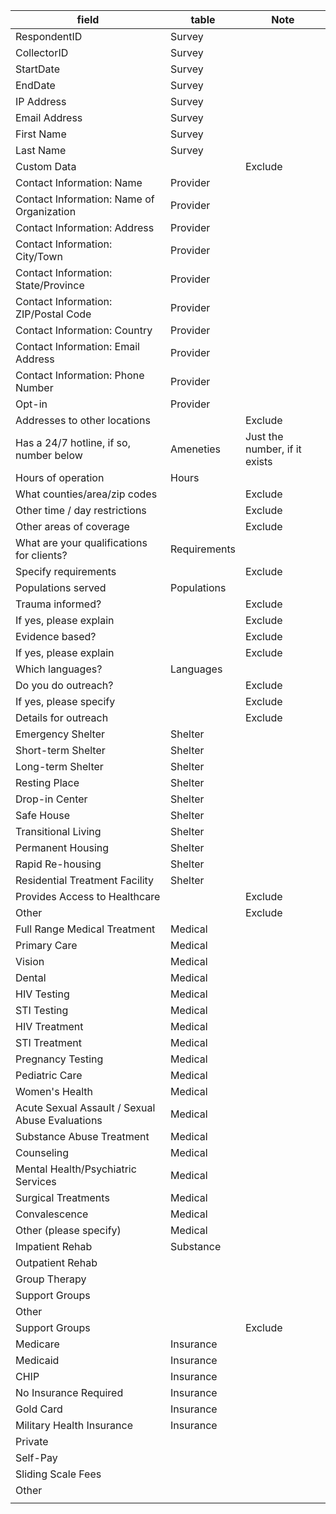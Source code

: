 | field                                           | table        | Note                          |
|-------------------------------------------------|--------------|-------------------------------|
| RespondentID                                    | Survey       |                               |
| CollectorID                                     | Survey       |                               |
| StartDate                                       | Survey       |                               |
| EndDate                                         | Survey       |                               |
| IP Address                                      | Survey       |                               |
| Email Address                                   | Survey       |                               |
| First Name                                      | Survey       |                               |
| Last Name                                       | Survey       |                               |
| Custom Data                                     |              | Exclude                       |
| Contact Information: Name                       | Provider     |                               |
| Contact Information: Name of Organization       | Provider     |                               |
| Contact Information: Address                    | Provider     |                               |
| Contact Information: City/Town                  | Provider     |                               |
| Contact Information: State/Province             | Provider     |                               |
| Contact Information: ZIP/Postal Code            | Provider     |                               |
| Contact Information: Country                    | Provider     |                               |
| Contact Information: Email Address              | Provider     |                               |
| Contact Information: Phone Number               | Provider     |                               |
| Opt-in                                          | Provider     |                               |
| Addresses to other locations                    |              | Exclude                       |
| Has a 24/7 hotline, if so, number below         | Ameneties    | Just the number, if it exists |
| Hours of operation                              | Hours        |                               |
| What counties/area/zip codes                    |              | Exclude                       |
| Other time / day restrictions                   |              | Exclude                       |
| Other areas of coverage                         |              | Exclude                       |
| What are your qualifications for clients?       | Requirements |                               |
| Specify requirements                            |              | Exclude                       |
| Populations served                              | Populations  |                               |
| Trauma informed?                                |              | Exclude                       |
| If yes, please explain                          |              | Exclude                       |
| Evidence based?                                 |              | Exclude                       |
| If yes, please explain                          |              | Exclude                       |
| Which languages?                                | Languages    |                               |
| Do you do outreach?                             |              | Exclude                       |
| If yes, please specify                          |              | Exclude                       |
| Details for outreach                            |              | Exclude                       |
| Emergency Shelter                               | Shelter      |                               |
| Short-term Shelter                              | Shelter      |                               |
| Long-term Shelter                               | Shelter      |                               |
| Resting Place                                   | Shelter      |                               |
| Drop-in Center                                  | Shelter      |                               |
| Safe House                                      | Shelter      |                               |
| Transitional Living                             | Shelter      |                               |
| Permanent Housing                               | Shelter      |                               |
| Rapid Re-housing                                | Shelter      |                               |
| Residential Treatment Facility                  | Shelter      |                               |
| Provides Access to Healthcare                   |              | Exclude                       |
| Other                                           |              | Exclude                       |
| Full Range Medical Treatment                    | Medical      |                               |
| Primary Care                                    | Medical      |                               |
| Vision                                          | Medical      |                               |
| Dental                                          | Medical      |                               |
| HIV Testing                                     | Medical      |                               |
| STI Testing                                     | Medical      |                               |
| HIV Treatment                                   | Medical      |                               |
| STI Treatment                                   | Medical      |                               |
| Pregnancy Testing                               | Medical      |                               |
| Pediatric Care                                  | Medical      |                               |
| Women's Health                                  | Medical      |                               |
| Acute Sexual Assault / Sexual Abuse Evaluations | Medical      |                               |
| Substance Abuse Treatment                       | Medical      |                               |
| Counseling                                      | Medical      |                               |
| Mental Health/Psychiatric Services              | Medical      |                               |
| Surgical Treatments                             | Medical      |                               |
| Convalescence                                   | Medical      |                               |
| Other (please specify)                          | Medical      |                               |
| Impatient Rehab                                 | Substance    |                               |
| Outpatient Rehab                                |              |                               |
| Group Therapy                                   |              |                               |
| Support Groups                                  |              |                               |
| Other                                           |              |                               |
| Support Groups                                  |              | Exclude                       |
| Medicare                                        | Insurance    |                               |
| Medicaid                                        | Insurance    |                               |
| CHIP                                            | Insurance    |                               |
| No Insurance Required                           | Insurance    |                               |
| Gold Card                                       | Insurance    |                               |
| Military Health Insurance                       | Insurance    |                               |
| Private                                         |              |                               |
| Self-Pay                                        |              |                               |
| Sliding Scale Fees                              |              |                               |
| Other                                           |              |                               |
|                                                 |              |                               |
